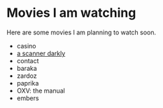 # Movies I am watching
Here are some movies I am planning to watch soon.

- casino
- [a scanner darkly](https://letterboxd.com/film/a-scanner-darkly/)
- contact
- baraka
- zardoz
- paprika
- OXV: the manual
- embers